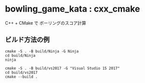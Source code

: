 # bowling_game_kata : cxx_cmake

C++ + CMake で ボーリングのスコア計算

## ビルド方法の例

```
cmake -S . -B build/Ninja -G Ninja
cd build/Ninja
ninja
```

```
cmake -S . -B build/vs2017 -G "Visual Studio 15 2017"
cd build/vs2017
cmake --build .
```
